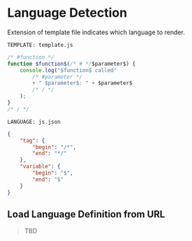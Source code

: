 # Language Detection

Extension of template file indicates which language to render.

`TEMPLATE: template.js`

```javascript
/* #function */
function $function$(/* # */$parameter$) {
    console.log("$function$ called"
        /* #parameter */
        + " $parameter$: " + $parameter$
        /* / */
    );
}
/* / */
```

`LANGUAGE: js.json`

```json
{
    "tag": {
        "begin": "/*",
        "end": "*/"
    },
    "variable": {
        "begin": "$",
        "end": "$"
    }
}
```

## Load Language Definition from URL

> TBD
